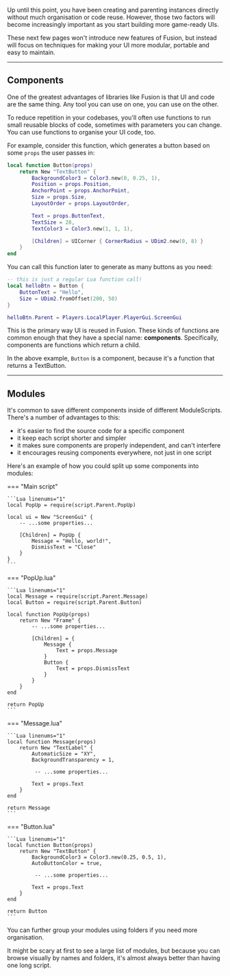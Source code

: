 Up until this point, you have been creating and parenting instances directly
without much organisation or code reuse. However, those two factors will become
increasingly important as you start building more game-ready UIs.

These next few pages won't introduce new features of Fusion, but instead will
focus on techniques for making your UI more modular, portable and easy to
maintain.

-----

## Components

One of the greatest advantages of libraries like Fusion is that UI and code are
the same thing. Any tool you can use on one, you can use on the other.

To reduce repetition in your codebases, you'll often use functions to run small
reusable blocks of code, sometimes with parameters you can change. You can use
functions to organise your UI code, too.

For example, consider this function, which generates a button based on some
`props` the user passes in:

```Lua
local function Button(props)
    return New "TextButton" {
        BackgroundColor3 = Color3.new(0, 0.25, 1),
        Position = props.Position,
        AnchorPoint = props.AnchorPoint,
        Size = props.Size,
        LayoutOrder = props.LayoutOrder,

        Text = props.ButtonText,
        TextSize = 28,
        TextColor3 = Color3.new(1, 1, 1),

        [Children] = UICorner { CornerRadius = UDim2.new(0, 8) }
    }
end
```

You can call this function later to generate as many buttons as you need:

```Lua
-- this is just a regular Lua function call!
local helloBtn = Button {
    ButtonText = "Hello",
    Size = UDim2.fromOffset(200, 50)
}

helloBtn.Parent = Players.LocalPlayer.PlayerGui.ScreenGui
```

This is the primary way UI is reused in Fusion. These kinds of functions are
common enough that they have a special name: **components**. Specifically,
components are functions which return a child.

In the above example, `Button` is a component, because it's a function that
returns a TextButton.

-----

## Modules

It's common to save different components inside of different ModuleScripts.
There's a number of advantages to this:

- it's easier to find the source code for a specific component
- it keep each script shorter and simpler
- it makes sure components are properly independent, and can't interfere
- it encourages reusing components everywhere, not just in one script

Here's an example of how you could split up some components into modules:

=== "Main script"

    ```Lua linenums="1"
    local PopUp = require(script.Parent.PopUp)

    local ui = New "ScreenGui" {
        -- ...some properties...

        [Children] = PopUp {
            Message = "Hello, world!",
            DismissText = "Close"
        }
    }
    ```

=== "PopUp.lua"

    ```Lua linenums="1"
    local Message = require(script.Parent.Message)
    local Button = require(script.Parent.Button)

    local function PopUp(props)
        return New "Frame" {
            -- ...some properties...
            
            [Children] = {
                Message {
                    Text = props.Message
                }
                Button {
                    Text = props.DismissText
                }
            }
        }
    end

    return PopUp
    ```

=== "Message.lua"

    ```Lua linenums="1"
    local function Message(props)
        return New "TextLabel" {
            AutomaticSize = "XY",
            BackgroundTransparency = 1,

             -- ...some properties...

            Text = props.Text
        }
    end

    return Message
    ```

=== "Button.lua"

    ```Lua linenums="1"
    local function Button(props)
        return New "TextButton" {
            BackgroundColor3 = Color3.new(0.25, 0.5, 1),
            AutoButtonColor = true,

             -- ...some properties...

            Text = props.Text
        }
    end

    return Button
    ```

You can further group your modules using folders if you need more organisation.

It might be scary at first to see a large list of modules, but because you can
browse visually by names and folders, it's almost always better than having one
long script.